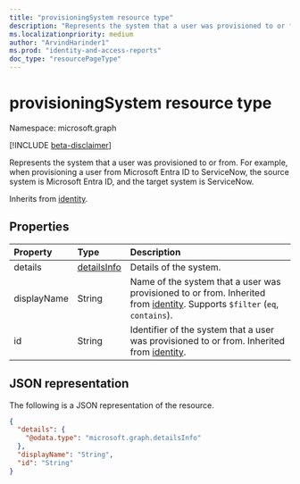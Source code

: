 ```yaml
---
title: "provisioningSystem resource type"
description: "Represents the system that a user was provisioned to or from."
ms.localizationpriority: medium
author: "ArvindHarinder1"
ms.prod: "identity-and-access-reports"
doc_type: "resourcePageType"
---
```


# provisioningSystem resource type

Namespace: microsoft.graph

[!INCLUDE [beta-disclaimer](../../includes/beta-disclaimer.md)]

Represents the system that a user was provisioned to or from. For example, when provisioning a user from Microsoft Entra ID to ServiceNow, the source system is Microsoft Entra ID, and the target system is ServiceNow.

Inherits from [identity](../resources/identity.md).

## Properties

| Property     | Type        | Description |
|:-------------|:------------|:------------|
|details|[detailsInfo](detailsinfo.md)|Details of the system.|
|displayName|String|Name of the system that a user was provisioned to or from. Inherited from [identity](../resources/identity.md). Supports `$filter` (`eq`, `contains`).|
|id|String|Identifier of the system that a user was provisioned to or from. Inherited from [identity](../resources/identity.md).|

## JSON representation

The following is a JSON representation of the resource.

<!-- {
  "blockType": "resource",
  "optionalProperties": [

  ],
  "@odata.type": "microsoft.graph.provisioningSystem",
  "baseType": null
}-->

```json
{
  "details": {
    "@odata.type": "microsoft.graph.detailsInfo"
  },
  "displayName": "String",
  "id": "String"
}
```

<!-- uuid: 16cd6b66-4b1a-43a1-adaf-3a886856ed98
2019-02-04 14:57:30 UTC -->
<!-- {
  "type": "#page.annotation",
  "description": "provisioningSystem resource",
  "keywords": "",
  "section": "documentation",
  "tocPath": ""
}-->
